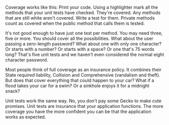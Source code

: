 Coverage works like this: Print your code. Using a highlighter mark all the methods that your unit tests have checked. They're covered. Any methods that are still white aren't covered. Write a test for them. Private methods count as covered when the public method that calls them is tested.

It's not good enough to have just one test per method. You may need three, five or more. You should cover all the possibilities. What about the user passing a zero-length password? What about one with only one character? Or starts with a number? Or starts with a space? Or one that's 75 words long? That's five unit tests and we haven't even considered the normal eight character password.

Most people think of full coverage as an insurance policy. It combines their State required liability, Collision and Comprehensive (vandalism and theft). But does that cover everything that could happen to your car? What if a flood takes your car for a swim? Or a sinkhole enjoys it for a midnight snack?

Unit tests work the same way. No, you don't pay some Gecko to make cute promises. Unit tests are insurance that your application functions. The more coverage you have the more confident you can be that the application works as expected.



